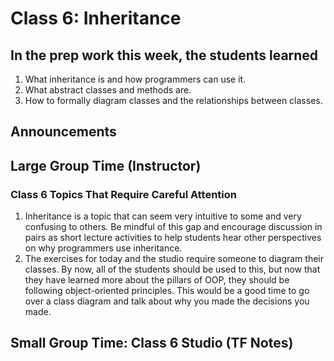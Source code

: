 # Class 6: Inheritance

## In the prep work this week, the students learned
1. What inheritance is and how programmers can use it.
1. What abstract classes and methods are.
1. How to formally diagram classes and the relationships between classes.

## Announcements


## Large Group Time (Instructor)

### Class 6 Topics That Require Careful Attention
1. Inheritance is a topic that can seem very intuitive to some and very confusing to others. Be mindful of this gap and encourage discussion in pairs as short lecture activities to help students hear other perspectives on why programmers use inheritance.
1. The exercises for today and the studio require someone to diagram their classes. By now, all of the students should be used to this, but now that they have learned more about the pillars of OOP, they should be following object-oriented principles. This would be a good time to go over a class diagram and talk about why you made the decisions you made. 

## Small Group Time: Class 6 Studio (TF Notes)

